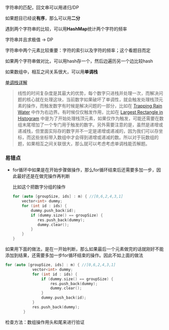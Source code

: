 字符串的匹配，回文串可以用递归/DP

如果题目已经说**有序**，那么可以用**二分**



遇到两个字符串的比较，可以用**HashMap**统计两个字符的频率

字符串并且求极值 -> DP



字符串中两个元素比较重要：字符的索引以及字符的频率；这个看题目而定



如果两个字符串做对比，可以用hash存一个，然后边遍历另一个边比较hash



如果数组中，相互之间关系很大，可以用**单调栈**

[单调栈详解](https://www.cnblogs.com/grandyang/p/8887985.html)

> 线性的时间复杂度是其最大的优势，每个数字只进栈并处理一次，而解决问题的核心就在处理这块，当前数字如果破坏了单调性，就会触发处理栈顶元素的操作，而触发数字有时候是解决问题的一部分，比如在 [Trapping Rain Water](http://www.cnblogs.com/grandyang/p/4402392.html) 中作为右边界。有时候仅仅触发作用，比如在 [Largest Rectangle in Histogram](http://www.cnblogs.com/grandyang/p/4322653.html) 中是为了开始处理栈顶元素，如果仅作为触发，可能还需要在数组末尾增加了一个专门用于触发的数字。另外需要注意的是，虽然是递增或递减栈，但里面实际存的数字并不一定是递增或递减的，因为我们可以存坐标，而这些坐标带入数组中才会得到递增或递减的数。所以对于玩数组的题，如果相互之间关联很大，那么就可以考虑考虑单调栈能否解题。







### 易错点

- for循环中如果是在开始步骤做操作，那么for循环结束后还需要多加一步，因此最好还是在做完操作再判断

  比如这个把数字分组的操作

  ```c++
  for (auto [groupSize, ids] : m) { //[0,6,2,4,3,1] 
      vector<int> dummy;
      for (int id : ids) {
          dummy.push_back(id);
          if (dummy.size() == groupSize) {
             res.push_back(dummy);
             dummy.clear();
          }
      }
  }
  ```
如果用下面的做法，是在一开始判断，那么如果最后一个元素做完的话就刚好不能添加到结果，还需要多加一步for循环结束的操作。因此不如上面的做法

  ```c++
  for (auto [groupSize, ids] : m) { //[0,6,2,4,3,1] 
              vector<int> dummy;
              for (int id : ids) {
                  if (dummy.size() == groupSize) {
                      res.push_back(dummy);
                      dummy.clear();
                  }
                  dummy.push_back(id);
              }
              res.push_back(dummy);
          }
  ```

  检查方法：数组操作用头和尾来进行验证